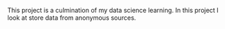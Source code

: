 This project is a culmination of my data science learning.
In this project I look at store data from anonymous sources.